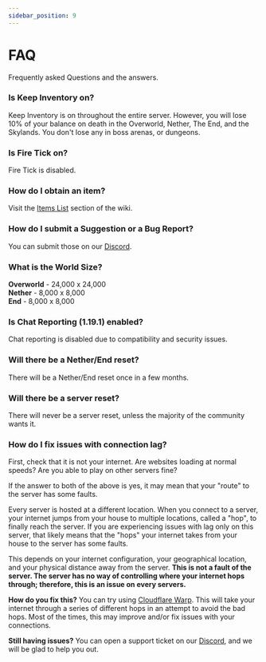 ```yaml
---
sidebar_position: 9
---
```


# FAQ
Frequently asked Questions and the answers.

### Is Keep Inventory on?
Keep Inventory is on throughout the entire server. However, you will lose 10% of your balance on death in the Overworld, Nether, The End, and the Skylands. You don't lose any in boss arenas, or dungeons.

### Is Fire Tick on?
Fire Tick is disabled.

### How do I obtain an item?
Visit the [Items List](custom-items/items-list.md) section of the wiki.

### How do I submit a Suggestion or a Bug Report?
You can submit those on our [Discord](https://discord.hexarchon.net/).

### What is the World Size?
**Overworld** - 24,000 x 24,000 <br />
**Nether** - 8,000 x 8,000 <br />
**End** - 8,000 x 8,000 <br />

### Is Chat Reporting (1.19.1) enabled?
Chat reporting is disabled due to compatibility and security issues.

### Will there be a Nether/End reset?
There will be a Nether/End reset once in a few months.

### Will there be a server reset?
There will never be a server reset, unless the majority of the community wants it.

### How do I fix issues with connection lag?
First, check that it is not your internet. Are websites loading at normal speeds? Are you able to play on other servers fine?

If the answer to both of the above is yes, it may mean that your "route" to the server has some faults.

Every server is hosted at a different location. When you connect to a server, your internet jumps from your house to multiple locations, called a "hop", to finally reach the server. If you are experiencing issues with lag only on this server, that likely means that the "hops" your internet takes from your house to the server has some faults.

This depends on your internet configuration, your geographical location, and your physical distance away from the server.
**This is not a fault of the server. The server has no way of controlling where your internet hops through; therefore, this is an issue on every servers.**

**How do you fix this?**
You can try using [Cloudflare Warp](https://1.1.1.1/). This will take your internet through a series of different hops in an attempt to avoid the bad hops. Most of the times, this may improve and/or fix issues with your connections.

**Still having issues?**
You can open a support ticket on our [Discord](https://discord.hexarchon.net/), and we will be glad to help you out.